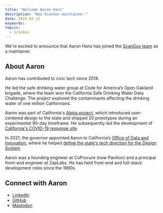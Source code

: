```yaml
---
title: "Welcome Aaron Hans"
description: "New ScanGov maintainer."
date: 2025-02-12
keywords:
topics:
  - ScanGov
---
```


We're excited to announce that Aaron Hans has joined the [ScanGov team](https://docs.scangov.org/people) as a maintainer. 

## About Aaron  

Aaron has contributed to civic tech since 2018.

He led the safe drinking water group at Code for America’s Open Oakland brigade, where the team won the California Safe Drinking Water Data Challenge. The project explored the contaminants affecting the drinking water of one million Californians.  

Aaron was part of California's [Alpha project](https://alpha.ca.gov), which introduced user-centered design to the state and shipped 20 prototypes during an experimental 90-day timeframe. He subsequently led the development of [California's COVID-19 response site](https://calendar.perfplanet.com/2022/faster-data-visualizations/).  

In 2021, the governor appointed Aaron to California’s [Office of Data and Innovation](https://innovation.ca.gov/), where he helped [define the state's tech direction for the Design System](https://innovation.ca.gov/blog/posts/tech-choices-in-the-california-design-system/).  

Aaron was a founding engineer at CoProcure (now Pavilion) and a principal front-end engineer at ZapLabs. He has held front-end and full-stack development roles since the 1990s.  

## Connect with Aaron  

- [LinkedIn](https://www.linkedin.com/in/aaronhans/)  
- [GitHub](https://github.com/aaronhans)  
- [Mastodon](https://indieweb.social/@nopattern)  
